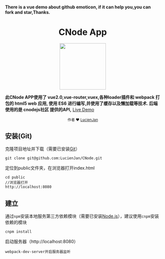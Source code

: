 #### There is a vue demo about github emoticon, if it can help you,you can fork and star,Thanks.


<div>
<h1 align="center">CNode App</h1>
<div align="center">
	<img width="150" src="https://stjw7098.github.io/vue-demo/img/cnode.jpg">
</div>

<p>
  <strong>此CNode APP使用了 vue2.0,vue-router,vuex,各种loader插件和 webpack 打包的 html5 web 应用, 使用 ES6 进行编写,并使用了缓存以及懒加载等技术. 后端使用的是 cnodejs社区 提供的API,</strong>
  <a href="https://lucienjan.github.io/CNode/public/#/index/list" target="_blank">Live Demo</a>
</p>

<p align="center">
  <sub>作者 ❤︎ 
    <a href="https://github.com/LucienJan">LucienJan</a>
  </sub>
</p>
</div>


## 安装(Git)

克隆项目地址并下载（需要已安装[Git](https://git-scm.com/downloads)）
```
git clone git@github.com:LucienJan/CNode.git
```
定位到public文件夹，在浏览器打开index.html
```
cd public
//浏览器打开
http://localhost:8080
```

## 建立
通过`npm`安装本地服务第三方依赖模块（需要已安装[Node.js](https://nodejs.org/)），建议使用`cnpm`安装依赖的模块
```
cnpm install
```
启动服务器（http://localhost:8080）
```
webpack-dev-server开启服务器监听
```




